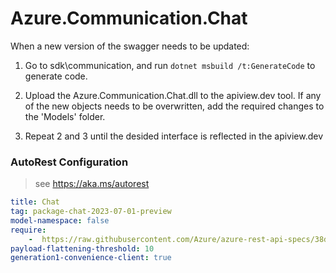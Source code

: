 # Azure.Communication.Chat
When a new version of the swagger needs to be updated:
1. Go to sdk\communication, and run `dotnet msbuild /t:GenerateCode` to generate code.
2. Upload the Azure.Communication.Chat.dll to the apiview.dev tool.
If any of the new objects needs to be overwritten, add the required changes to the 'Models' folder.

3. Repeat 2 and 3 until the desided interface is reflected in the apiview.dev 

### AutoRest Configuration
> see https://aka.ms/autorest

``` yaml
title: Chat
tag: package-chat-2023-07-01-preview
model-namespace: false
require:
    -  https://raw.githubusercontent.com/Azure/azure-rest-api-specs/38d63092a1d126862d515ccc560f0f72da6c89f5/specification/communication/data-plane/Chat/readme.md
payload-flattening-threshold: 10
generation1-convenience-client: true

